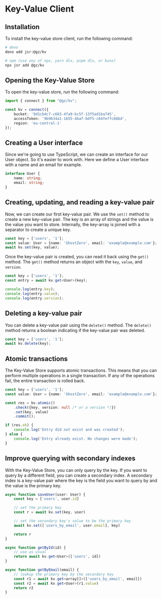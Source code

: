 # Key-Value Client

## Installation

To install the key-value store client, run the following command:

```bash
# deno
deno add jsr:@gz/kv

# npm (use any of npx, yarn dlx, pnpm dlx, or bunx)
npx jsr add @gz/kv
```

## Opening the Key-Value Store

To open the key-value store, run the following command:

```ts
import { connect } from "@gz/kv";

const kv = connect({
    bucket: '9d1cb4c7-c683-4fa9-bc5f-13f5ad1ba745',
    accessToken: '9b9634a1-1655-4baf-bdf5-c04feffc68bd',
    region: 'eu-central-1'
});
```

## Creating a User interface

Since we're going to use TypeScript, we can create an interface for our User object. So it's easier to work with.
Here we define a User interface with a name and an email for example.

```typescript
interface User {
    name: string;
    email: string;
}
```

## Creating, updating, and reading a key-value pair

Now, we can create our first key-value pair. We use the `set()` method to create a new key-value pair. The key is an
array of strings and the value is the value you want to store. Internally, the key-array is joined with a separator to
create a unique key.

```typescript
const key = ['users', '1'];
const value: User = {name: 'GhostZero', email: 'example@example.com'};
await kv.set(key, value);
```

Once the key-value pair is created, you can read it back using the `get()` method. The `get()` method returns an object
with the `key`, `value`, and `version`.

```typescript
const key = ['users', '1'];
const entry = await kv.get<User>(key);

console.log(entry.key);
console.log(entry.value);
console.log(entry.version);
```

## Deleting a key-value pair

You can delete a key-value pair using the `delete()` method. The `delete()` method returns a boolean indicating if the
key-value pair was deleted.

```typescript
const key = ['users', '1'];
await kv.delete(key);
```

## Atomic transactions

The Key-Value Store supports atomic transactions. This means that you can perform multiple operations in a single
transaction. If any of the operations fail, the entire transaction is rolled back.

```typescript
const key = ['users', '1'];
const value: User = {name: 'GhostZero', email: 'example@example.com'};

const res = kv.atomic()
    .check({key, version: null /* or a version */})
    .set(key, value)
    .commit();

if (res.ok) {
    console.log('Entry did not exist and was created');
} else {
    console.log('Entry already exist. No changes were made');
}
```

## Improve querying with secondary indexes

With the Key-Value Store, you can only query by the key. If you want to query by a different field, you can create a
secondary index. A secondary index is a key-value pair where the key is the field you want to query by and the value is
the primary key.

```typescript
async function saveUser(user: User) {
    const key = ['users', user.id]

    // set the primary key
    const r = await kv.set(key, user)

    // set the secondary key's value to be the primary key
    await kv.set(['users_by_email', user.email], key)

    return r
}

async function getById(id) {
    // use as usual
    return await kv.get<User>(['users', id])
}

async function getByEmail(email) {
    // lookup the primary key by the secondary key
    const r1 = await kv.get<array[]>(['users_by_email', email])
    const r2 = await kv.get<User>(r1.value)
    return r2
}
```

